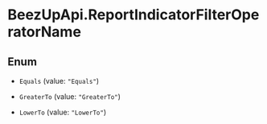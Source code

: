 # BeezUpApi.ReportIndicatorFilterOperatorName

## Enum


* `Equals` (value: `"Equals"`)

* `GreaterTo` (value: `"GreaterTo"`)

* `LowerTo` (value: `"LowerTo"`)


